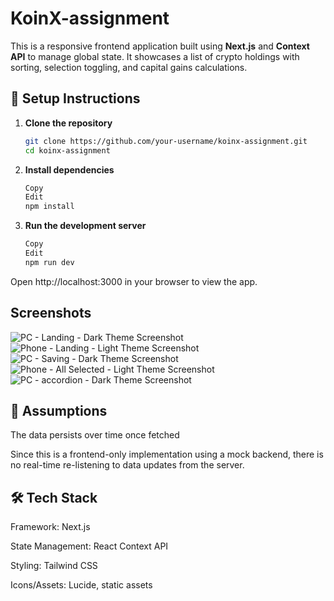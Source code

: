 # KoinX-assignment

This is a responsive frontend application built using **Next.js** and **Context API** to manage global state. It showcases a list of crypto holdings with sorting, selection toggling, and capital gains calculations.


## 🔧 Setup Instructions

1. **Clone the repository**
   ```bash
   git clone https://github.com/your-username/koinx-assignment.git
   cd koinx-assignment
2. **Install dependencies**

    ```bash
    Copy
    Edit
    npm install
3. **Run the development server**

    ```bash
    Copy
    Edit
    npm run dev
Open http://localhost:3000 in your browser to view the app.

## Screenshots

![PC - Landing - Dark Theme Screenshot](./images/s5.png)
![Phone - Landing - Light Theme Screenshot](./images/s2.png)
![PC - Saving - Dark Theme Screenshot](./images/s4.png)
![Phone - All Selected - Light Theme Screenshot](./images/s1.png)
![PC - accordion - Dark Theme Screenshot](./images/s3.png)

## 📌 Assumptions
The data persists over time once fetched

Since this is a frontend-only implementation using a mock backend, there is no real-time re-listening to data updates from the server.

## 🛠️ Tech Stack
Framework: Next.js

State Management: React Context API

Styling: Tailwind CSS

Icons/Assets: Lucide, static assets
